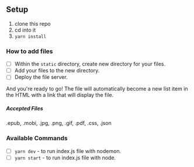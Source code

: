 ## Setup

1. clone this repo
2. cd into it
3. `yarn install`

### How to add files

- [ ] Within the `static` directory, create new directory for your files.
- [ ] Add your files to the new directory.
- [ ] Deploy the file server.

And you're ready to go! The file will automatically become a new list item in the HTML with a link that will display the file.

##### Accepted Files

.epub,
.mobi,
.jpg,
.png,
.gif,
.pdf,
.css,
.json

### Available Commands

- [ ] `yarn dev` - to run index.js file with nodemon.
- [ ] `yarn start` - to run index.js file with node.
